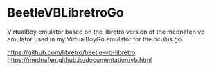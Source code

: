 # BeetleVBLibretroGo
VirtualBoy emulator based on the libretro version of the mednafen vb emulator used in my VirtualBoyGo emulator for the oculus go.

https://github.com/libretro/beetle-vb-libretro
https://mednafen.github.io/documentation/vb.html

